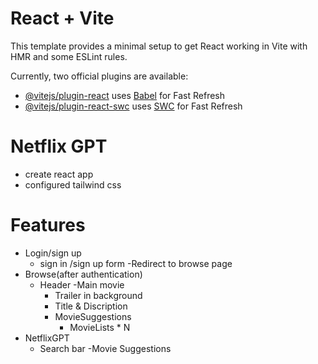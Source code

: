 # React + Vite

This template provides a minimal setup to get React working in Vite with HMR and some ESLint rules.

Currently, two official plugins are available:

- [@vitejs/plugin-react](https://github.com/vitejs/vite-plugin-react/blob/main/packages/plugin-react/README.md) uses [Babel](https://babeljs.io/) for Fast Refresh
- [@vitejs/plugin-react-swc](https://github.com/vitejs/vite-plugin-react-swc) uses [SWC](https://swc.rs/) for Fast Refresh




# Netflix GPT

- create react app
- configured tailwind css






# Features
- Login/sign up
    - sign in /sign up form
    -Redirect to browse page
- Browse(after authentication)
    - Header
    -Main movie
        - Trailer in background
        - Title & Discription
        - MovieSuggestions
            - MovieLists * N
- NetflixGPT
    - Search bar
    -Movie Suggestions            
